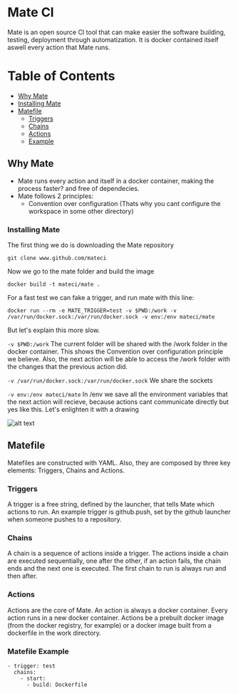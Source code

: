 Mate CI
===================

Mate is an open source CI tool that can make easier the software building, testing, deployment through automatization. It is docker contained itself aswell every action that Mate runs. 

Table of Contents
=================

  * [Why Mate](#why-mate)
  * [Installing Mate](#installing-mate)
  * [Matefile](#matefile)
    * [Triggers](#triggers)
    * [Chains](#chains)
    * [Actions](#actions)
    * [Example](#matefile-example)


## Why Mate
- Mate runs every action and itself in a docker container, making the process faster? and free of dependecies. 
- Mate follows 2 principles: 
  - Convention over configuration (Thats why you cant configure the workspace in some other directory)

### Installing Mate
The first thing we do is downloading the Mate repository

``` git clone www.github.com/mateci ```

Now we go to the mate folder and build the image 

```docker build -t mateci/mate .```

For a fast test we can fake a trigger, and run mate with this line: 

```docker run --rm -e MATE_TRIGGER=test -v $PWD:/work -v /var/run/docker.sock:/var/run/docker.sock -v env:/env mateci/mate```

But let's explain this more slow. 

``` -v $PWD:/work ``` The current folder will be shared with the /work folder in the docker container. This shows the Convention over configuration principle we believe. Also, the next action will be able to access the /work folder with the changes that the previous action did. 

``` -v /var/run/docker.sock:/var/run/docker.sock ``` We share the sockets 

``` -v env:/env mateci/mate ``` In /env we save all the environment variables that the next action will recieve, because actions cant communicate directly but yes like this. Let's enlighten it with a drawing


![alt text](https://github.com/fonyc/matest/blob/master/Untitled%20Diagram%20(2).png)



## Matefile
Matefiles are constructed with YAML. Also, they are composed by three key elements: Triggers, Chains and Actions. 

### Triggers
A trigger is a free string, defined by the launcher, that tells Mate which actions to run. An example trigger is github.push, set by the github launcher when someone pushes to a repository.

### Chains
A chain is a sequence of actions inside a trigger. The actions inside a chain are executed sequentially, one after the other, if an action fails, the chain ends and the next one is executed. The first chain to run is always run and then after.

### Actions
Actions are the core of Mate. An action is always a docker container. Every action runs in a new docker container. Actions be a prebuilt docker image (from the docker registry, for example) or a docker image built from a dockerfile in the work directory.


### Matefile Example

``` triggers:
- trigger: test
  chains:
    - start:
      - build: Dockerfile
```









 
